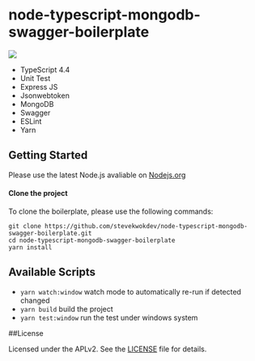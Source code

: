 # node-typescript-mongodb-swagger-boilerplate

![](https://img.shields.io/badge/Typescript-4.4-blue)

- TypeScript 4.4
- Unit Test
- Express JS
- Jsonwebtoken
- MongoDB
- Swagger
- ESLint
- Yarn

## Getting Started

Please use the latest Node.js avaliable on [Nodejs.org](https://nodejs.org/en/)

#### Clone the project

To clone the boilerplate, please use the following commands:

```
git clone https://github.com/stevekwokdev/node-typescript-mongodb-swagger-boilerplate.git
cd node-typescript-mongodb-swagger-boilerplate
yarn install
```

## Available Scripts

- `yarn watch:window` watch mode to automatically re-run if detected changed
- `yarn build` build the project
- `yarn test:window` run the test under windows system

##License

Licensed under the APLv2. See the [LICENSE](https://github.com/stevekwokdev/node-typescript-mongodb-swagger-boilerplate/blob/origin/master/LICENSE) file for details.
